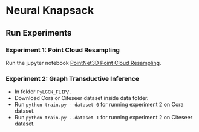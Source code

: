 # Neural Knapsack

## Run Experiments 
### Experiment 1: Point Cloud Resampling
Run the jupyter notebook [PointNet3D Point Cloud Resampling](Neural_Knapsack_PointNet_3D_Point_Cloud_Classification.ipynb).

### Experiment 2: Graph Transductive Inference
- In folder `PyLGCN_FLIP/`.
- Download Cora or Citeseer dataset inside data folder.
- Run `python train.py --dataset 0` for running experiment 2 on Cora dataset.
- Run `python train.py --dataset 1` for running experiment 2 on Citeseer dataset.
